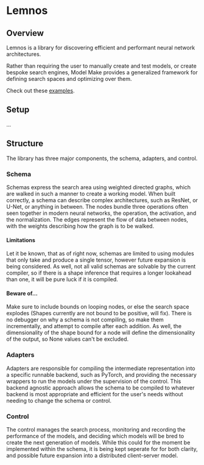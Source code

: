 # Lemnos 

## Overview

Lemnos is a library for discovering efficient and performant neural network architectures.

Rather than requiring the user to manually create and test models, or create bespoke search engines,
Model Make provides a generalized framework for defining search spaces and optimizing over them.

Check out these [examples](examples).

## Setup 

... 

## Structure

The library has three major components, the schema, adapters, and control.

### Schema

Schemas express the search area using weighted directed graphs, which are walked in such a manner to create a working model. 
When built correctly, a schema can describe complex architectures, such as ResNet, or U-Net, or anything in between. 
The nodes bundle three operations often seen together in modern neural networks, the operation, the activation, and the normalization.
The edges represent the flow of data between nodes, with the weights describing how the graph is to be walked.

#### Limitations

Let it be known, that as of right now, schemas are limited to using modules that only take and produce a single tensor,
however future expansion is being considered. As well, not all valid schemas are solvable by the current compiler,
so if there is a shape inference that requires a longer lookahead than one, it will be pure luck if it is compiled.

#### Beware of...  

Make sure to include bounds on looping nodes, or else the search space explodes (Shapes currently are not bound to be positive, will fix).
There is no debugger on why a schema is not compiling, so make them incrementally, and attempt to compile after each addition.
As well, the dimensionality of the shape bound for a node will define the dimensionality of the output, so None values can't be excluded.

### Adapters

Adapters are responsible for compiling the intermediate representation into a specific runnable backend, such as PyTorch,
and providing the necessary wrappers to run the models under the supervision of the control.
This backend agnostic approach allows the schema to be compiled to whatever backend is most appropriate and efficient for the user's needs without needing to change the schema or control.

### Control

The control manages the search process, monitoring and recording the performance of the models,
and deciding which models will be bred to create the next generation of models.
While this could for the moment be implemented within the schema, it is being kept seperate for for both clarity,
and possible future expansion into a distributed client-server model.
